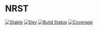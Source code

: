 # NRST

[![Stable](https://img.shields.io/badge/docs-stable-blue.svg)](https://miguel.biron.github.io/NRST.jl/stable)
[![Dev](https://img.shields.io/badge/docs-dev-blue.svg)](https://miguel.biron.github.io/NRST.jl/dev)
[![Build Status](https://github.com/miguel.biron/NRST.jl/actions/workflows/CI.yml/badge.svg?branch=main)](https://github.com/miguel.biron/NRST.jl/actions/workflows/CI.yml?query=branch%3Amain)
[![Coverage](https://codecov.io/gh/miguel.biron/NRST.jl/branch/main/graph/badge.svg)](https://codecov.io/gh/miguel.biron/NRST.jl)
